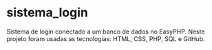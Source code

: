 # sistema_login
Sistema de login conectado a um banco de dados no EasyPHP. Neste projeto foram usadas as tecnologias: HTML, CSS, PHP, SQL e GitHub.
